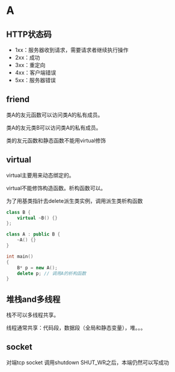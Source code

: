 # A

## HTTP状态码

- 1xx：服务器收到请求，需要请求者继续执行操作
- 2xx：成功
- 3xx：重定向
- 4xx：客户端错误
- 5xx：服务器错误

## friend

类A的友元函数可以访问类A的私有成员。

类A的友元类B可以访问类A的私有成员。

类的友元函数和静态函数不能用virtual修饰

## virtual

virtual主要用来动态绑定的。

virtual不能修饰构造函数。析构函数可以。

为了用基类指针去delete派生类实例，调用派生类析构函数

```c++
class B {
    virtual ~B() {}
};

class A : public B {
    ~A() {}
}

int main()
{
    B* p = new A();
    delete p; // 调用A的析构函数
}
```

## 堆栈and多线程

栈不可以多线程共享。

线程通常共享：代码段，数据段（全局和静态变量），堆。。。

## socket

对端tcp socket 调用shutdown SHUT_WR之后，本端仍然可以写成功